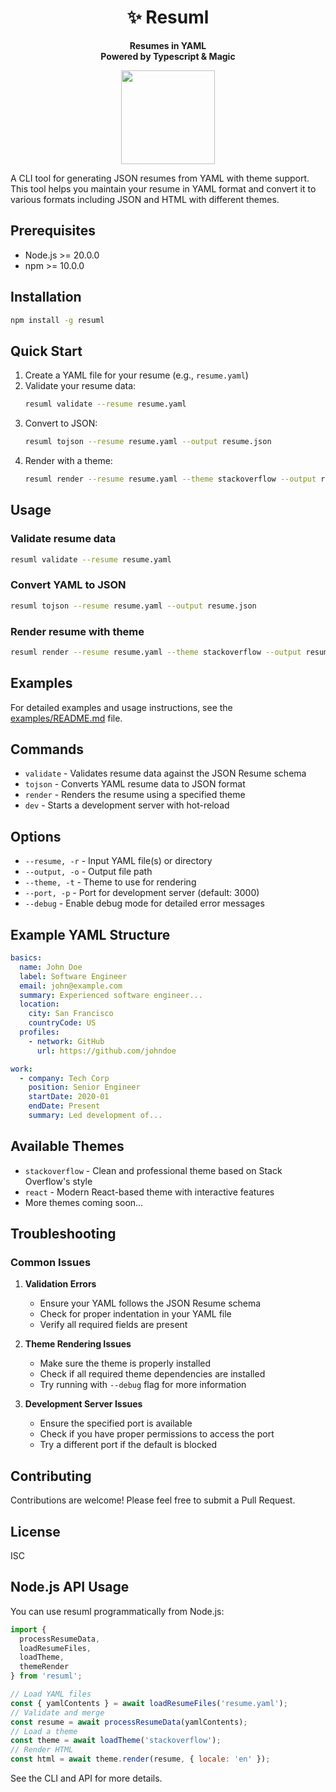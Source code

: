 <h1 align="center">✨ Resuml</h1>
<p align="center"><strong>Resumes in YAML <br>Powered by Typescript & Magic</strong></p>

<p align="center">
   <a href="https://www.buymeacoffee.com/leekbeds55j">
      <img src="https://cdn.buymeacoffee.com/buttons/v2/default-yellow.png" width="150" />
   </a>
</p>

A CLI tool for generating JSON resumes from YAML with theme support. This tool helps you maintain your resume in YAML format and convert it to various formats including JSON and HTML with different themes.


## Prerequisites

- Node.js >= 20.0.0
- npm >= 10.0.0

## Installation

```bash
npm install -g resuml
```

## Quick Start

1. Create a YAML file for your resume (e.g., `resume.yaml`)
2. Validate your resume data:
   ```bash
   resuml validate --resume resume.yaml
   ```
3. Convert to JSON:
   ```bash
   resuml tojson --resume resume.yaml --output resume.json
   ```
4. Render with a theme:
   ```bash
   resuml render --resume resume.yaml --theme stackoverflow --output resume.html
   ```

## Usage

### Validate resume data

```bash
resuml validate --resume resume.yaml
```

### Convert YAML to JSON

```bash
resuml tojson --resume resume.yaml --output resume.json
```

### Render resume with theme

```bash
resuml render --resume resume.yaml --theme stackoverflow --output resume.html
```

## Examples

For detailed examples and usage instructions, see the [examples/README.md](examples/README.md) file.

## Commands

- `validate` - Validates resume data against the JSON Resume schema
- `tojson` - Converts YAML resume data to JSON format
- `render` - Renders the resume using a specified theme
- `dev` - Starts a development server with hot-reload

## Options

- `--resume, -r` - Input YAML file(s) or directory
- `--output, -o` - Output file path
- `--theme, -t` - Theme to use for rendering
- `--port, -p` - Port for development server (default: 3000)
- `--debug` - Enable debug mode for detailed error messages

## Example YAML Structure

```yaml
basics:
  name: John Doe
  label: Software Engineer
  email: john@example.com
  summary: Experienced software engineer...
  location:
    city: San Francisco
    countryCode: US
  profiles:
    - network: GitHub
      url: https://github.com/johndoe

work:
  - company: Tech Corp
    position: Senior Engineer
    startDate: 2020-01
    endDate: Present
    summary: Led development of...
```

## Available Themes

- `stackoverflow` - Clean and professional theme based on Stack Overflow's style
- `react` - Modern React-based theme with interactive features
- More themes coming soon...

## Troubleshooting

### Common Issues

1. **Validation Errors**

   - Ensure your YAML follows the JSON Resume schema
   - Check for proper indentation in your YAML file
   - Verify all required fields are present

2. **Theme Rendering Issues**

   - Make sure the theme is properly installed
   - Check if all required theme dependencies are installed
   - Try running with `--debug` flag for more information

3. **Development Server Issues**
   - Ensure the specified port is available
   - Check if you have proper permissions to access the port
   - Try a different port if the default is blocked

## Contributing

Contributions are welcome! Please feel free to submit a Pull Request.

## License

ISC

## Node.js API Usage

You can use resuml programmatically from Node.js:

```js
import {
  processResumeData,
  loadResumeFiles,
  loadTheme,
  themeRender
} from 'resuml';

// Load YAML files
const { yamlContents } = await loadResumeFiles('resume.yaml');
// Validate and merge
const resume = await processResumeData(yamlContents);
// Load a theme
const theme = await loadTheme('stackoverflow');
// Render HTML
const html = await theme.render(resume, { locale: 'en' });
```

See the CLI and API for more details.
